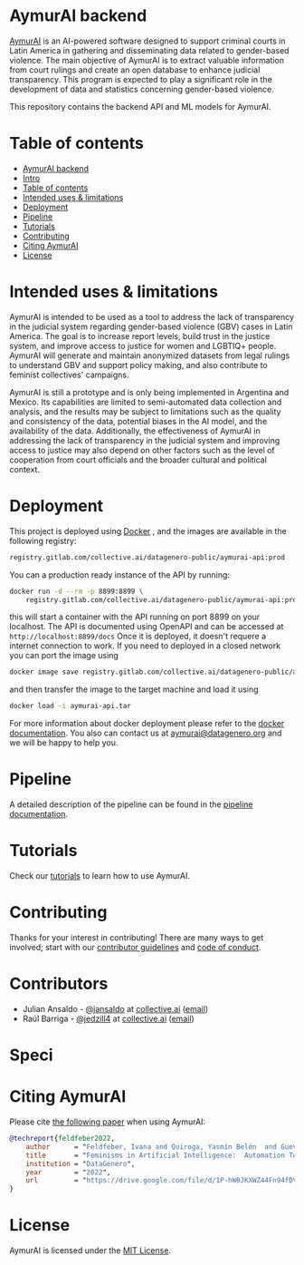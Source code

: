 AymurAI backend
===================
[AymurAI](https://www.aymurai.info) is an AI-powered software designed to support criminal courts in Latin America in gathering and disseminating data related to gender-based violence. The main objective of AymurAI is to extract valuable information from court rulings and create an open database to enhance judicial transparency. This program is expected to play a significant role in the development of data and statistics concerning gender-based violence.

This repository contains the backend API and ML models for AymurAI.

# Table of contents
* [AymurAI backend](#aymurai-backend)
* [Intro](#intro)
* [Table of contents](#table-of-contents)
* [Intended uses &amp; limitations](#intended-uses--limitations)
* [Deployment](#deployment)
* [Pipeline](#pipeline)
* [Tutorials](#tutorials)
* [Contributing](#contributing)
* [Citing AymurAI](#citing-aymurai)
* [License](#license)

# Intended uses & limitations
AymurAI is intended to be used as a tool to address the lack of transparency in the judicial system regarding gender-based violence (GBV) cases in Latin America. The goal is to increase report levels, build trust in the justice system, and improve access to justice for women and LGBTIQ+ people. AymurAI will generate and maintain anonymized datasets from legal rulings to understand GBV and support policy making, and also contribute to feminist collectives' campaigns.

AymurAI is still a prototype and is only being implemented in Argentina and Mexico. Its capabilities are limited to semi-automated data collection and analysis, and the results may be subject to limitations such as the quality and consistency of the data, potential biases in the AI model, and the availability of the data. Additionally, the effectiveness of AymurAI in addressing the lack of transparency in the judicial system and improving access to justice may also depend on other factors such as the level of cooperation from court officials and the broader cultural and political context.

# Deployment
This project is deployed using [Docker](https://www.docker.com/) , and the images are available in the following registry:
```bash
registry.gitlab.com/collective.ai/datagenero-public/aymurai-api:prod
```
You can a production ready instance of the API by running:
```bash
docker run -d --rm -p 8899:8899 \
    registry.gitlab.com/collective.ai/datagenero-public/aymurai-api:prod
```
this will start a container with the API running on port 8899 on your localhost. The API is documented using OpenAPI and can be accessed at `http://localhost:8899/docs`
Once it is deployed, it doesn't requere a internet connection to work. If you need to deployed in a closed network you can port the image using
```bash
docker image save registry.gitlab.com/collective.ai/datagenero-public/aymurai-api:prod -o aymurai-api.tar
```
and then transfer the image to the target machine and load it using
```bash
docker load -i aymurai-api.tar
```
For more information about docker deployment please refer to the [docker documentation](https://docs.docker.com/).
You also can contact us at aymurai@datagenero.org and we will be happy to help you.

# Pipeline
A detailed description of the pipeline can be found in the [pipeline documentation](docs/pipeline/README.md).


# Tutorials
Check our [tutorials](tutorials/GET_STARTED.md) to learn how to use AymurAI.


# Contributing
Thanks for your interest in contributing! There are many ways to get involved; start with our [contributor guidelines](docs/CONTRIBUTING.md) and [code of conduct](docs/CODE_OF_CONDUCT.md).

# Contributors
* Julian Ansaldo - [@jansaldo](https://github.com/jansaldo) at [collective.ai](https://collectiveai.io) ([email](julian@collectiveai.io))
* Raúl Barriga - [@jedzill4](https://github.com/jedzill4) at [collective.ai](https://collectiveai.io) ([email](r@collectiveai.io))

# Speci

# Citing AymurAI
Please cite [the following paper](https://drive.google.com/file/d/1P-hW0JKXWZ44Fn94fDVIxQRTExkK6m4Y/view) when using AymurAI:

```bibtex
@techreport{feldfeber2022,
    author      = "Feldfeber, Ivana and Quiroga, Yasmín Belén  and Guevara, Clarissa  and Ciolfi Felice, Marianela",
    title       = "Feminisms in Artificial Intelligence:  Automation Tools towards a Feminist Judiciary Reform in Argentina and Mexico",
    institution = "DataGenero",
    year        = "2022",
    url         = "https://drive.google.com/file/d/1P-hW0JKXWZ44Fn94fDVIxQRTExkK6m4Y/view"
}
```

# License
AymurAI is licensed under the [MIT License](LICENSE.md).



<!--
## Variables de entorno
El set de variables de entorno pueden encontrarse en `common.env` (Son cargadas automaticamente en el devcontainer o image de jupyter)
## Data
Este repositorio cuenta con un dataset preconfigurado del Juzgado PCyF 10 de la Ciudad Autonoma de Bueno Aires, Argentina.
Un ejemplo de pipeline puede ser encontrado en
```
notebooks/dev/pipeline-unificado/00-pipeline-public.ipynb
```
Nota: La descarga de los documentos de la base publica puede tardar.

### Data privada
La mayor parte del desarrollo ha sido teniendo encuenta datos privados del Juzgado.
Estos documentos y sus anotaciones correspondientes no estan disponibles para el publico y se asumen presentes en formatos pdf y doc/docx en las carpetas seteadas por las variables de entorno `$AYMURAI_RESTRICTED_DOCUMENT_PDFS_PATH` y `$AYMURAI_RESTRICTED_DOCUMENT_PDFS_PATH` (ver `common.env` para ver los valores por defecto) -->